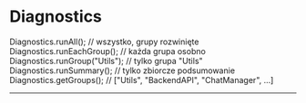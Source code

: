 # Diagnostics

Diagnostics.runAll();         // wszystko, grupy rozwinięte
Diagnostics.runEachGroup();   // każda grupa osobno
Diagnostics.runGroup("Utils"); // tylko grupa "Utils"
Diagnostics.runSummary();     // tylko zbiorcze podsumowanie
Diagnostics.getGroups();      // ["Utils", "BackendAPI", "ChatManager", ...]

---
